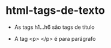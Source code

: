 # html-tags-de-texto

- As tags h1...h6 são tags de título

- A tag &lt;p&gt; &lt;/p&gt; é para parágrafo